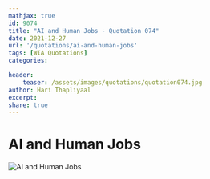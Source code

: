 ```yaml
---
mathjax: true
id: 9074
title: "AI and Human Jobs - Quotation 074"
date: 2021-12-27
url: '/quotations/ai-and-human-jobs'
tags: [WIA Quotations] 
categories: 

header:
    teaser: /assets/images/quotations/quotation074.jpg
author: Hari Thapliyaal 
excerpt:
share: true 
---
```


# AI and Human Jobs

![AI and Human Jobs](/assets/images/quotations/quotation074.jpg)
